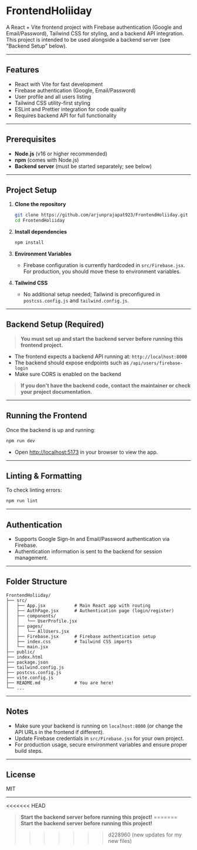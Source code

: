 # FrontendHoliiday

A React + Vite frontend project with Firebase authentication (Google and Email/Password), Tailwind CSS for styling, and a backend API integration. This project is intended to be used alongside a backend server (see "Backend Setup" below).

---

## Features

- React with Vite for fast development
- Firebase authentication (Google, Email/Password)
- User profile and all users listing
- Tailwind CSS utility-first styling
- ESLint and Prettier integration for code quality
- Requires backend API for full functionality

---

## Prerequisites

- **Node.js** (v16 or higher recommended)
- **npm** (comes with Node.js)
- **Backend server** (must be started separately; see below)

---

## Project Setup

1. **Clone the repository**
   ```bash
   git clone https://github.com/arjunprajapat923/FrontendHoliiday.git
   cd FrontendHoliiday
   ```

2. **Install dependencies**
   ```bash
   npm install
   ```

3. **Environment Variables**
   - Firebase configuration is currently hardcoded in `src/Firebase.jsx`. For production, you should move these to environment variables.

4. **Tailwind CSS**
   - No additional setup needed; Tailwind is preconfigured in `postcss.config.js` and `tailwind.config.js`.

---

## Backend Setup (Required)

> **You must set up and start the backend server before running this frontend project.**

- The frontend expects a backend API running at: `http://localhost:8000`
- The backend should expose endpoints such as `/api/users/firebase-login`
- Make sure CORS is enabled on the backend

> **If you don't have the backend code, contact the maintainer or check your project documentation.**

---

## Running the Frontend

Once the backend is up and running:

```bash
npm run dev
```

- Open [http://localhost:5173](http://localhost:5173) in your browser to view the app.

---

## Linting & Formatting

To check linting errors:

```bash
npm run lint
```

---

## Authentication

- Supports Google Sign-In and Email/Password authentication via Firebase.
- Authentication information is sent to the backend for session management.

---

## Folder Structure

```
FrontendHoliiday/
├── src/
│   ├── App.jsx           # Main React app with routing
│   ├── AuthPage.jsx      # Authentication page (login/register)
│   ├── components/
│   │   └── UserProfile.jsx
│   ├── pages/
│   │   └── AllUsers.jsx
│   ├── Firebase.jsx      # Firebase authentication setup
│   ├── index.css         # Tailwind CSS imports
│   └── main.jsx
├── public/
├── index.html
├── package.json
├── tailwind.config.js
├── postcss.config.js
├── vite.config.js
├── README.md             # You are here!
└── ...
```

---

## Notes

- Make sure your backend is running on `localhost:8000` (or change the API URLs in the frontend if different).
- Update Firebase credentials in `src/Firebase.jsx` for your own project.
- For production usage, secure environment variables and ensure proper build steps.

---

## License

MIT

---

<<<<<<< HEAD
> **Start the backend server before running this project!**
=======
> **Start the backend server before running this project!**
>>>>>>> d228960 (new updates for my new files)
